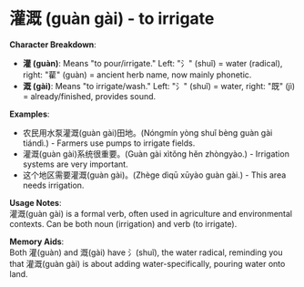 # **灌溉 (guàn gài) - to irrigate**

**Character Breakdown**:  
- **灌 (guàn)**: Means "to pour/irrigate." Left: "氵" (shuǐ) = water (radical), right: "雚" (guàn) = ancient herb name, now mainly phonetic.  
- **溉 (gài)**: Means "to irrigate/wash." Left: "氵" (shuǐ) = water, right: "既" (jì) = already/finished, provides sound.

**Examples**:  
- 农民用水泵灌溉(guàn gài)田地。(Nóngmín yòng shuǐ bèng guàn gài tiándì.) - Farmers use pumps to irrigate fields.  
- 灌溉(guàn gài)系统很重要。(Guàn gài xìtǒng hěn zhòngyào.) - Irrigation systems are very important.  
- 这个地区需要灌溉(guàn gài)。(Zhège dìqū xūyào guàn gài.) - This area needs irrigation.

**Usage Notes**:  
灌溉(guàn gài) is a formal verb, often used in agriculture and environmental contexts. Can be both noun (irrigation) and verb (to irrigate).

**Memory Aids**:  
Both 灌(guàn) and 溉(gài) have 氵(shuǐ), the water radical, reminding you that 灌溉(guàn gài) is about adding water-specifically, pouring water onto land.